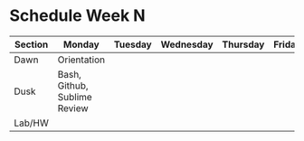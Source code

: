 # Schedule Week N

| Section | Monday                            | Tuesday | Wednesday | Thursday  | Friday  |  
| ------  | ------                            | ------- | --------  | --------- | ------- |  
| Dawn    | Orientation                       |         |           |           |         |  
| Dusk    | Bash, Github, Sublime Review      |         |           |           |         |  
| Lab/HW  |                                   |         |           |           |         |